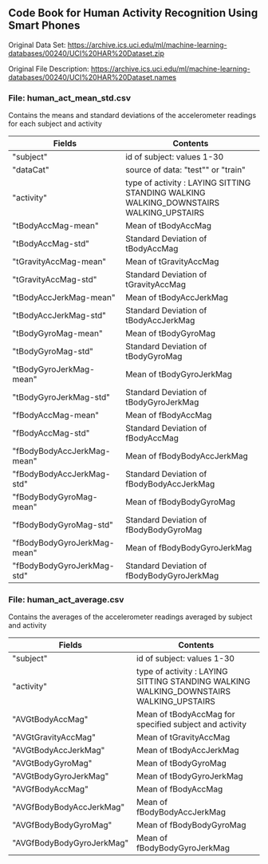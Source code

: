 ## Code Book for Human Activity Recognition Using Smart Phones

Original Data Set: https://archive.ics.uci.edu/ml/machine-learning-databases/00240/UCI%20HAR%20Dataset.zip

Original File Description: https://archive.ics.uci.edu/ml/machine-learning-databases/00240/UCI%20HAR%20Dataset.names

### File: human_act_mean_std.csv

Contains the means and standard deviations of the accelerometer readings for each subject and activity

Fields                      | Contents
----------------------------|--------------------
"subject"                   | id of subject: values 1-30
"dataCat"                   | source of data: "test"" or "train"
"activity"                  | type of activity : LAYING SITTING STANDING WALKING WALKING_DOWNSTAIRS WALKING_UPSTAIRS
"tBodyAccMag-mean"          | Mean of tBodyAccMag
"tBodyAccMag-std"           | Standard Deviation of tBodyAccMag
"tGravityAccMag-mean"       | Mean of tGravityAccMag   
"tGravityAccMag-std"        | Standard Deviation of tGravityAccMag
"tBodyAccJerkMag-mean"      | Mean of tBodyAccJerkMag   
"tBodyAccJerkMag-std"       | Standard Deviation of tBodyAccJerkMag
"tBodyGyroMag-mean"         | Mean of tBodyGyroMag   
"tBodyGyroMag-std"          | Standard Deviation of tBodyGyroMag
"tBodyGyroJerkMag-mean"     | Mean of tBodyGyroJerkMag  
"tBodyGyroJerkMag-std"      | Standard Deviation of tBodyGyroJerkMag
"fBodyAccMag-mean"          | Mean of fBodyAccMag
"fBodyAccMag-std"           | Standard Deviation of fBodyAccMag 
"fBodyBodyAccJerkMag-mean"  | Mean of fBodyBodyAccJerkMag
"fBodyBodyAccJerkMag-std"   | Standard Deviation of fBodyBodyAccJerkMag
"fBodyBodyGyroMag-mean"     | Mean of fBodyBodyGyroMag 
"fBodyBodyGyroMag-std"      | Standard Deviation of fBodyBodyGyroMag 
"fBodyBodyGyroJerkMag-mean" | Mean of fBodyBodyGyroJerkMag 
"fBodyBodyGyroJerkMag-std"  | Standard Deviation of fBodyBodyGyroJerkMag

### File: human_act_average.csv

Contains the averages of the accelerometer readings averaged by subject and activity

Fields                      | Contents
----------------------------|--------------------
"subject"                   | id of subject: values 1-30
"activity"                  | type of activity : LAYING SITTING STANDING WALKING WALKING_DOWNSTAIRS WALKING_UPSTAIRS
"AVGtBodyAccMag"            | Mean of tBodyAccMag for specified subject and activity
"AVGtGravityAccMag"         | Mean of tGravityAccMag
"AVGtBodyAccJerkMag"        | Mean of tBodyAccJerkMag
"AVGtBodyGyroMag"           | Mean of tBodyGyroMag
"AVGtBodyGyroJerkMag"       | Mean of tBodyGyroJerkMag
"AVGfBodyAccMag"            | Mean of fBodyAccMag
"AVGfBodyBodyAccJerkMag"    | Mean of fBodyBodyAccJerkMag
"AVGfBodyBodyGyroMag"       | Mean of fBodyBodyGyroMag
"AVGfBodyBodyGyroJerkMag"   | Mean of fBodyBodyGyroJerkMag


